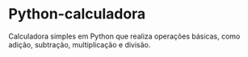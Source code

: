 # Python-calculadora
Calculadora simples em Python que realiza operações básicas, como adição, subtração, multiplicação e divisão.

